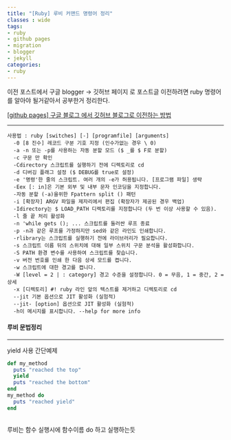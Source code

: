 ```yaml
---
title: "[Ruby] 루비 커맨드 명령어 정리"
classes : wide
tags:
- ruby
- github pages
- migration
- blogger
- jekyll
categories:
- ruby
---
```


이전 포스트에서 구글 blogger -> 깃허브 페이지 로 포스트글 이전하려면 ruby 명령어를 알아야 될거같아서 공부한거 정리한다.

[[github pages] 구글 블로그 에서 깃허브 블로그로 이전하는 방법](https://lugan1.github.io/github%20pages/migration/)

---
```
사용법 : ruby [switches] [-] [programfile] [arguments]
  -0 [8 진수] 레코드 구분 기호 지정 (인수가없는 경우 \ 0)
  -a -n 또는 -p를 사용하는 자동 분할 모드 ($ _를 $ F로 분할)
  -c 구문 만 확인
  -Cdirectory 스크립트를 실행하기 전에 디렉토리로 cd
  -d 디버깅 플래그 설정 ($ DEBUG를 true로 설정)
  -e '명령'한 줄의 스크립트. 여러 개의 -e가 허용됩니다. [프로그램 파일] 생략
  -Eex [: in]은 기본 외부 및 내부 문자 인코딩을 지정합니다.
  -자동 분할 (-a)을위한 Fpattern split () 패턴
  -i [확장자] ARGV 파일을 제자리에서 편집 (확장자가 제공된 경우 백업)
  -Idirectory는 $ LOAD_PATH 디렉토리를 지정합니다 (두 번 이상 사용할 수 있음).
  -l 줄 끝 처리 활성화
  -n 'while gets (); ... 스크립트를 둘러싼 루프 종료
  -p -n과 같은 루프를 가정하지만 sed와 같은 라인도 인쇄합니다.
  -rlibrary는 스크립트를 실행하기 전에 라이브러리가 필요합니다.
  -s 스크립트 이름 뒤의 스위치에 대해 일부 스위치 구문 분석을 활성화합니다.
  -S PATH 환경 변수를 사용하여 스크립트를 찾습니다.
  -v 버전 번호를 인쇄 한 다음 상세 모드를 켭니다.
  -w 스크립트에 대한 경고를 켭니다.
  -W [level = 2 | : category] 경고 수준을 설정합니다. 0 = 무음, 1 = 중간, 2 = 상세
  -x [디렉토리] #! ruby ​​라인 앞의 텍스트를 제거하고 디렉토리로 cd
  --jit 기본 옵션으로 JIT 활성화 (실험적)
  --jit- [option] 옵션으로 JIT 활성화 (실험적)
  -h이 ​​메시지를 표시합니다. --help for more info
```


#### 루비 문법정리
-------------

yield 사용 간단예제

```ruby
def my_method
  puts "reached the top"
  yield
  puts "reached the bottom"
end
my_method do
  puts "reached yield"
end
```

<br> 루비는 함수 실행시에 함수이름 do 하고 실행하는듯
